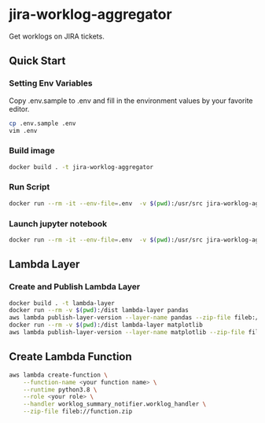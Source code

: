 # jira-worklog-aggregator
Get worklogs on JIRA tickets.

## Quick Start
### Setting Env Variables

Copy .env.sample to .env and fill in the environment values by your favorite editor.

```bash
cp .env.sample .env
vim .env
```

### Build image

```bash
docker build . -t jira-worklog-aggregator
```

### Run Script

```bash
docker run --rm -it --env-file=.env  -v $(pwd):/usr/src jira-worklog-aggregator python -m worklog_aggregator.worklog_aggregator
```


### Launch jupyter notebook

```bash
docker run --rm -it --env-file=.env  -v $(pwd):/usr/src jira-worklog-aggregator jupyter notebook
```

## Lambda Layer
### Create and Publish Lambda Layer

```bash
docker build . -t lambda-layer
docker run --rm -v $(pwd):/dist lambda-layer pandas
aws lambda publish-layer-version --layer-name pandas --zip-file fileb://layer.zip --compatible-runtimes python3.8
docker run --rm -v $(pwd):/dist lambda-layer matplotlib
aws lambda publish-layer-version --layer-name matplotlib --zip-file fileb://layer.zip --compatible-runtimes python3.8
```

## Create Lambda Function

```bash
aws lambda create-function \
    --function-name <your function name> \
    --runtime python3.8 \
    --role <your role> \
    --handler worklog_summary_notifier.worklog_handler \
    --zip-file fileb://function.zip
```
